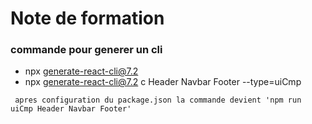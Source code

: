 # Note de formation

### commande pour generer un cli

- npx generate-react-cli@7.2
- npx generate-react-cli@7.2 c Header Navbar Footer --type=uiCmp

```
 apres configuration du package.json la commande devient 'npm run uiCmp Header Navbar Footer'

```

